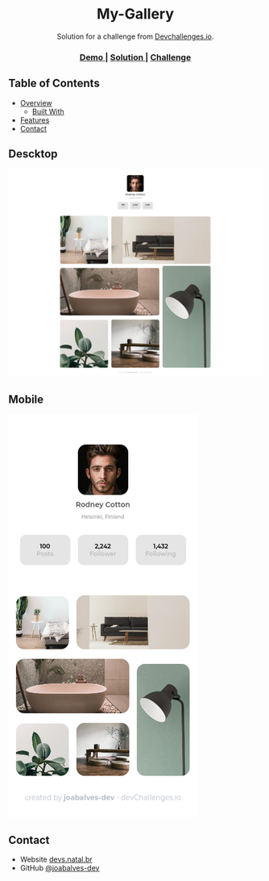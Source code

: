 <!-- Please update value in the {}  -->

<h1 align="center">My-Gallery</h1>

<div align="center">
   Solution for a challenge from  <a href="http://devchallenges.io" target="_blank">Devchallenges.io</a>.
</div>

<div align="center">
  <h3>
    <a href="https://devs.natal.br/devchallenges/my-galley-master">
      Demo
    </a>
    <span> | </span>
    <a href="https://github.com/joabalves-dev/my-gallery-master">
      Solution
    </a>
    <span> | </span>
    <a href="https://devchallenges.io/portfolio/joabalves-dev">
      Challenge
    </a>
  </h3>
</div>

<!-- TABLE OF CONTENTS -->

## Table of Contents

- [Overview](#overview)
  - [Built With](#built-with)
- [Features](#features)
- [Contact](#contact)

<!-- OVERVIEW -->

## Descktop
![screenshot](assets/img/Screenshot.jpg)

## Mobile
![screenshot](assets/img/Screenshot-mobile.jpg)



## Contact

- Website [devs.natal.br](https://devs.natal.br)
- GitHub [@joabalves-dev](https://github.com/joabalves-dev/)

